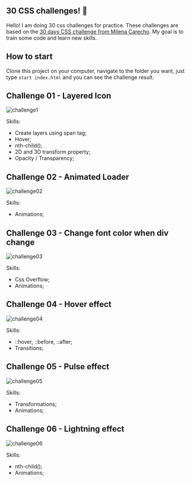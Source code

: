 ## 30 CSS challenges! 🚀

Hello! I am doing 30 css challenges for practice. These challenges are based on the [30 days CSS challenge from Milena Carecho](https://github.com/MilenaCarecho/30diasDeCSS). My goal is to train some code and learn new skills.

## How to start
Clone this project on your computer, navigate to the folder you want, just type `start index.html` and you can see the challenge result.

## Challenge 01 - Layered Icon

![challenge1](https://github.com/mjulialobo/css-challenges/assets/65983895/018f1618-7d81-4072-a066-705ed8963f4b)

Skills:
- Create layers using span tag;
- Hover;
- nth-child();
- 2D and 3D transform property;
- Opacity / Transparency;

## Challenge 02 - Animated Loader

![challenge02](https://github.com/mjulialobo/css-challenges/assets/65983895/f92f8d53-4bf2-4558-9a39-73bad4bde047)

Skills:
- Animations;

## Challenge 03 - Change font color when div change

![challenge03](https://github.com/mjulialobo/css-challenges/assets/65983895/a65adf26-bb5b-49ba-85db-59918e5c319b)

Skills:
- Css Overflow;
- Animations;

## Challenge 04 - Hover effect

![challenge04](https://github.com/mjulialobo/css-challenges/assets/65983895/01fc22ca-9b8b-4834-96c5-1f2d247c889b)

Skills:
- ::hover, ::before, ::after;
- Transitions;

## Challenge 05 - Pulse effect

![challenge05](https://github.com/mjulialobo/css-challenges/assets/65983895/b71c7ee1-4a8e-457a-8c9d-d9370454913e)

Skills:
- Transformations;
- Animations;

## Challenge 06 - Lightning effect

![challenge06](https://github.com/mjulialobo/css-challenges/assets/65983895/1edc3ebc-9cc0-49f1-9ed2-97af5f11a632)

Skills:
- nth-child();
- Animations;
